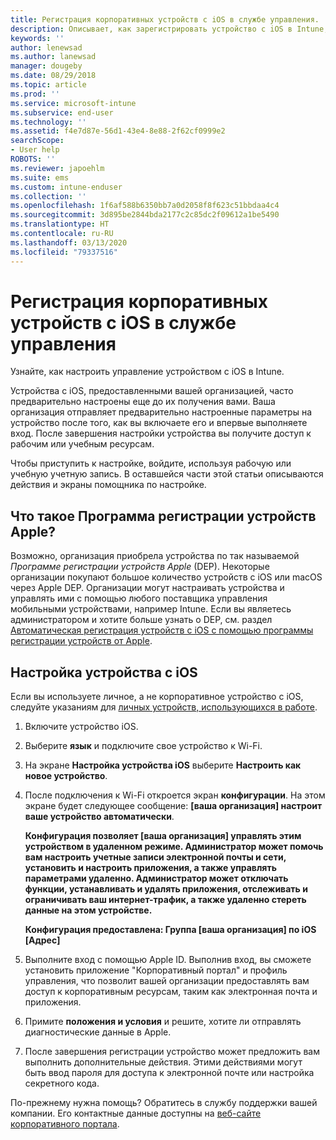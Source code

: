 ```yaml
---
title: Регистрация корпоративных устройств с iOS в службе управления. | Документация Майкрософт
description: Описывает, как зарегистрировать устройство с iOS в Intune, если оно приобретено и предоставлено вашей организацией.
keywords: ''
author: lenewsad
ms.author: lanewsad
manager: dougeby
ms.date: 08/29/2018
ms.topic: article
ms.prod: ''
ms.service: microsoft-intune
ms.subservice: end-user
ms.technology: ''
ms.assetid: f4e7d87e-56d1-43e4-8e88-2f62cf0999e2
searchScope:
- User help
ROBOTS: ''
ms.reviewer: japoehlm
ms.suite: ems
ms.custom: intune-enduser
ms.collection: ''
ms.openlocfilehash: 1f6af588b6350bb7a0d2058f8f623c51bbdaa4c4
ms.sourcegitcommit: 3d895be2844bda2177c2c85dc2f09612a1be5490
ms.translationtype: HT
ms.contentlocale: ru-RU
ms.lasthandoff: 03/13/2020
ms.locfileid: "79337516"
---
```

# <a name="enroll-your-organization-provided-ios-device-in-management"></a>Регистрация корпоративных устройств с iOS в службе управления

Узнайте, как настроить управление устройством с iOS в Intune.  

Устройства с iOS, предоставленными вашей организацией, часто предварительно настроены еще до их получения вами. Ваша организация отправляет предварительно настроенные параметры на устройство после того, как вы включаете его и впервые выполняете вход. После завершения настройки устройства вы получите доступ к рабочим или учебным ресурсам.  

Чтобы приступить к настройке, войдите, используя рабочую или учебную учетную запись. В оставшейся части этой статьи описываются действия и экраны помощника по настройке.

## <a name="what-is-apple-dep"></a>Что такое Программа регистрации устройств Apple?

Возможно, организация приобрела устройства по так называемой *Программе регистрации устройств Apple* (DEP). Некоторые организации покупают большое количество устройств с iOS или macOS через Apple DEP. Организации могут настраивать устройства и управлять ими с помощью любого поставщика управления мобильными устройствами, например Intune. Если вы являетесь администратором и хотите больше узнать о DEP, см. раздел [Автоматическая регистрация устройств с iOS с помощью программы регистрации устройств от Apple](/intune/enrollment/device-enrollment-program-enroll-ios).

## <a name="set-up-your-ios-device"></a>Настройка устройства с iOS

Если вы используете личное, а не корпоративное устройство с iOS, следуйте указаниям для [личных устройств, использующихся в работе](enroll-your-device-in-intune-ios.md).  

1. Включите устройство iOS.
2. Выберите **язык** и подключите свое устройство к Wi-Fi.
3. На экране **Настройка устройства iOS** выберите **Настроить как новое устройство**.  
4. После подключения к Wi-Fi откроется экран **конфигурации**. На этом экране будет следующее сообщение: **[ваша организация] настроит ваше устройство автоматически**.

   **Конфигурация позволяет [ваша организация] управлять этим устройством в удаленном режиме. Администратор может помочь вам настроить учетные записи электронной почты и сети, установить и настроить приложения, а также управлять параметрами удаленно. Администратор может отключать функции, устанавливать и удалять приложения, отслеживать и ограничивать ваш интернет-трафик, а также удаленно стереть данные на этом устройстве.**

   **Конфигурация предоставлена: Группа [ваша организация] по iOS [Адрес]**

5. Выполните вход с помощью Apple ID. Выполнив вход, вы сможете установить приложение "Корпоративный портал" и профиль управления, что позволит вашей организации предоставлять вам доступ к корпоративным ресурсам, таким как электронная почта и приложения.
6. Примите **положения и условия** и решите, хотите ли отправлять диагностические данные в Apple.
7. После завершения регистрации устройство может предложить вам выполнить дополнительные действия. Этими действиями могут быть ввод пароля для доступа к электронной почте или настройка секретного кода.

По-прежнему нужна помощь? Обратитесь в службу поддержки вашей компании. Его контактные данные доступны на [веб-сайте корпоративного портала](https://go.microsoft.com/fwlink/?linkid=2010980).
